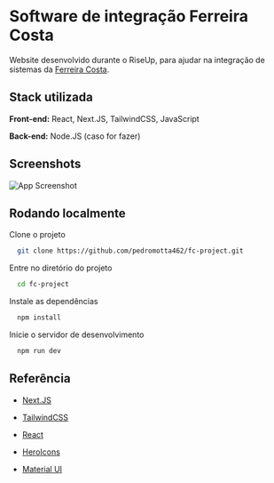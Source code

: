 
# Software de integração Ferreira Costa

Website desenvolvido durante o RiseUp, para ajudar na integração de sistemas da [Ferreira Costa](https://fc-project-three.vercel.app/).


## Stack utilizada

**Front-end:** React, Next.JS, TailwindCSS, JavaScript

**Back-end:** Node.JS (caso for fazer)


## Screenshots

![App Screenshot](https://i.postimg.cc/DwRbm2Rk/screencapture-localhost-3000-2023-06-01-15-57-05.png)


## Rodando localmente

Clone o projeto

```bash
  git clone https://github.com/pedromotta462/fc-project.git
```

Entre no diretório do projeto

```bash
  cd fc-project
```

Instale as dependências

```bash
  npm install
```

Inicie o servidor de desenvolvimento

```bash
  npm run dev
```
## Referência

 - [Next.JS](https://nextjs.org/docs)

 - [TailwindCSS](https://tailwindui.com/documentation)

 - [React](https://react.dev/reference/react)

 - [HeroIcons](https://heroicons.com/)

 - [Material UI](https://mui.com/material-ui/getting-started/overview/)
